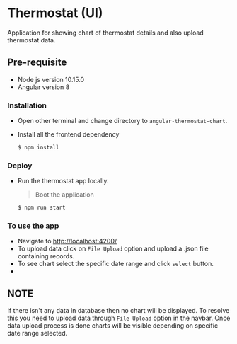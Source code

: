 # Thermostat (UI)
Application for showing chart of thermostat details and also upload thermostat data.

## Pre-requisite

  - Node js version 10.15.0
  - Angular version 8

### Installation

- Open other terminal and change directory to `angular-thermostat-chart`.

- Install all the frontend dependency
    ```sh
    $ npm install
    ```
    
### Deploy
- Run the thermostat app locally.

    >Boot the application

    ```sh
    $ npm run start
    ```
    

### To use the app
- Navigate to [http://localhost:4200/](http://localhost:4200/)
- To upload data click on `File Upload` option and upload a .json file containing records.
- To see chart select the specific date range and click `select` button.
- 
## NOTE
If there isn't any data in database then no chart will be displayed. To resolve this you need to upload data through `File Upload` option in the navbar. Once data upload process is done charts will be visible depending on specific date range selected.
